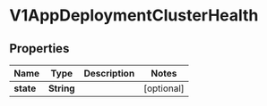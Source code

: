 # V1AppDeploymentClusterHealth

## Properties
Name | Type | Description | Notes
------------ | ------------- | ------------- | -------------
**state** | **String** |  |  [optional]
